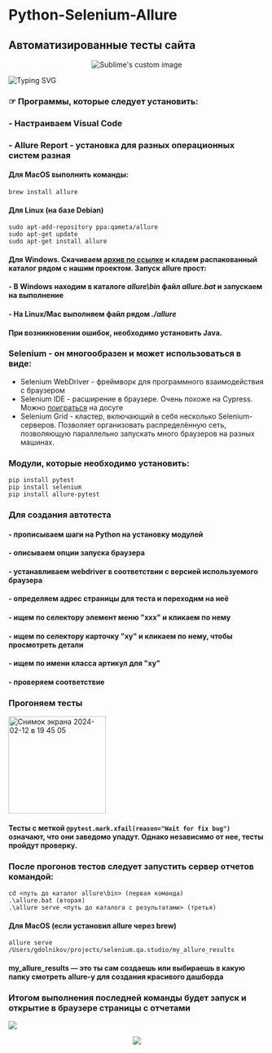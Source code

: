 # Python-Selenium-Allure
## Автоматизированные тесты сайта
<p align="center">
  <img src="https://i.ytimg.com/vi/DeskeR8W_c4/maxresdefault.jpg" alt="Sublime's custom image"/>
</p>

![Typing SVG](https://readme-typing-svg.herokuapp.com?color=%2336BCF7&lines=Python+Selenium+Allure)

  ### ☞ Программы, которые следует установить: 
### - Настраиваем Visual Code 
### - Allure Report - установка для разных операционных систем разная
  #### Для MacOS выполнить команды:
```
brew install allure
```
  #### Для Linux (на базе Debian)
```
sudo apt-add-repository ppa:qameta/allure
sudo apt-get update
sudo apt-get install allure
```
  ####  Для Windows. Скачиваем [архив по ссылке](https://repo.maven.apache.org/maven2/io/qameta/allure/allure-commandline/2.19.0/allure-commandline-2.19.0.zip) и кладем **распакованный** каталог рядом с нашим проектом. Запуск allure прост: 
  #### - В Windows находим в каталоге *allure\bin* файл *allure.bat* и запускаем на выполнение
  #### - На Linux/Mac выполняем файл рядом *./allure*
  #### При возникновении ошибок, необходимо установить Java.
### **Selenium -** он многообразен и может использоваться в виде:
- Selenium WebDriver - фреймворк для программного взаимодействия с браузером
- Selenium IDE - расширение в браузере. Очень похоже на Cypress. Можно [поиграться](https://www.selenium.dev/selenium-ide/) на досуге
- Selenium Grid - кластер, включающий в себя несколько Selenium-серверов. Позволяет организовать распределённую сеть, позволяющую параллельно запускать много браузеров на разных машинах.
  
### Модули, которые необходимо установить:
```
pip install pytest
pip install selenium
pip install allure-pytest
```
### Для создания автотеста
#### - прописываем шаги на Python на установку модулей
#### - описываем опции запуска браузера
#### - устанавливаем webdriver в соответствии с версией используемого браузера
#### - определяем адрес страницы для теста и переходим на неё
#### - ищем по селектору элемент меню "ххх" и кликаем по нему
#### - ищем по селектору карточку "хy" и кликаем по нему, чтобы просмотреть детали
#### - ищем по имени класса артикул для "xy"
#### - проверяем соответствие
### Прогоняем тесты
<img width="191" alt="Снимок экрана 2024-02-12 в 19 45 05" src="https://github.com/AikokulUlan-qa/Python-Selenium-Allure-/assets/154068607/cb5cd923-54e1-4d08-8b50-556c4fa92873">

#### Тесты с меткой ```@pytest.mark.xfail(reason="Wait for fix bug")``` означают, что они заведомо упадут. Однако независимо от нее, тесты пройдут проверку.
### После прогонов тестов следует запустить сервер отчетов командой:
```
cd <путь до каталог allure\bin> (первая команда)
.\allure.bat (вторая)
.\allure serve <путь до каталога с результатами> (третья)
```

#### Для MacOS (если установил allure через brew)
```
allure serve /Users/gdolnikov/projects/selenium.qa.studio/my_allure_results
```
#### my_allure_results — это ты сам создаешь или выбираешь в какую папку смотреть allure-у для создания красивого дашборда

### Итогом выполнения последней команды будет запуск и открытие в браузере страницы с отчетами
<p align="left">
  <img src="https://assets-global.website-files.com/610bfc91018da0bc815264aa/6203c5b616ae640ffd351bb3_5b3LRXxIjWi43mVQNkGhtmzHJVDjnLnQv95f89rBnL8HM01gB7xCKxjuHLlgkofFq98p-oqxGxKeLgRxcTnqB24MEoybxiNd_VCKRgIcgQRF4vMDZhtzqlc0JguqSI6-2IxsBGOz.png"/>
</p>

<p align="center">
  <img src="https://qameta.io/assets/report.835f4ebc.png"/>
</p>

